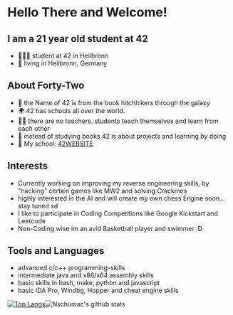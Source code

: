 # Hello There and Welcome!
## I am a 21 year old student at 42
- 👨🏼‍🎓 student at 42 in Heilbronn
- 📍 living in Heilbronn, Germany

## About Forty-Two
- 🌌 the Name of 42 is from the book hitchhikers through the galaxy
- 🌍 42 has schools all over the world.
- 🧑‍🏫 there are no teachers. students teach themselves and learn from each other
- 📖 instead of studying books 42 is about projects and learning by doing
- 📍 My school: [42WEBSITE]

## Interests
- Currently working on improving my reverse engineering skills, by "hacking" certain games like MW2 and solving Crackmes
- highly interested in the AI and will create my own chess Engine soon... stay tuned xd
- I like to participate in Coding Competitions like Google Kickstart and Leetcode
- Non-Coding wise im an avid Basketball player and swimmer :D

## Tools and Languages
- advanced c/c++ programming-skills
- intermediate java and x86/x64 assembly skills
- basic skills in bash, make, python and javascript
- basic IDA Pro, Windbg, Hopper and cheat engine skills

[42WEBSITE]: https://www.42heilbronn.de/en/
[![Top Langs](https://github-readme-stats.vercel.app/api/top-langs/?username=nschumac&layout=compact)](https://github.com/anuraghazra/github-readme-stats)![Nschumac's github stats](https://github-readme-stats.vercel.app/api?username=nschumac&hide=[%22issues%22]&show_icons=true)
